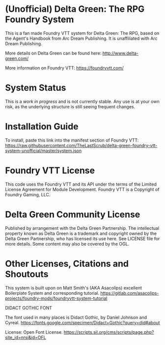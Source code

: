 # (Unofficial) Delta Green: The RPG Foundry System
This is a fan made Foundry VTT system for Delta Green: The RPG, based on the Agent's Handbook from Arc Dream Publishing.  It is unaffiliated with Arc Dream Publishing.  

More details on Delta Green can be found here:
http://www.delta-green.com/

More information on Foundry VTT:
https://foundryvtt.com/

# System Status
This is a *work in progress* and is not currently stable.  Any use is at your own risk, as the underlying structure is still seeing frequent changes.

# Installation Guide
To install, paste this link into the manifest section of Foundry VTT:
https://raw.githubusercontent.com/TheLastScrub/delta-green-foundry-vtt-system-unofficial/master/system.json

# Foundry VTT License
This code uses the Foundry VTT and its API under the terms of the Limited License Agreement for Module Development.
Foundry VTT is a Copyright of Foundry Gaming, LLC.

# Delta Green Community License
Published by arrangement with the Delta Green Partnership. The intellectual property known as Delta Green is a trademark and copyright owned by the Delta Green Partnership, who has licensed its use here. See LICENSE file for more details.  Some content may also be covered by the OGL.

# Other Licenses, Citations and Shoutouts
This system is built upon on Matt Smith's (AKA Asacolips) excellent Boilerplate System and corresponding tutorial.
https://gitlab.com/asacolips-projects/foundry-mods/foundryvtt-system-tutorial

DIDACT GOTHIC FONT

The font used in many places is Didact Gothic, by Daniel Johnson and Cyreal. 
https://fonts.google.com/specimen/Didact+Gothic?query=did#about

License: Open Font License.
https://scripts.sil.org/cms/scripts/page.php?site_id=nrsi&id=OFL
